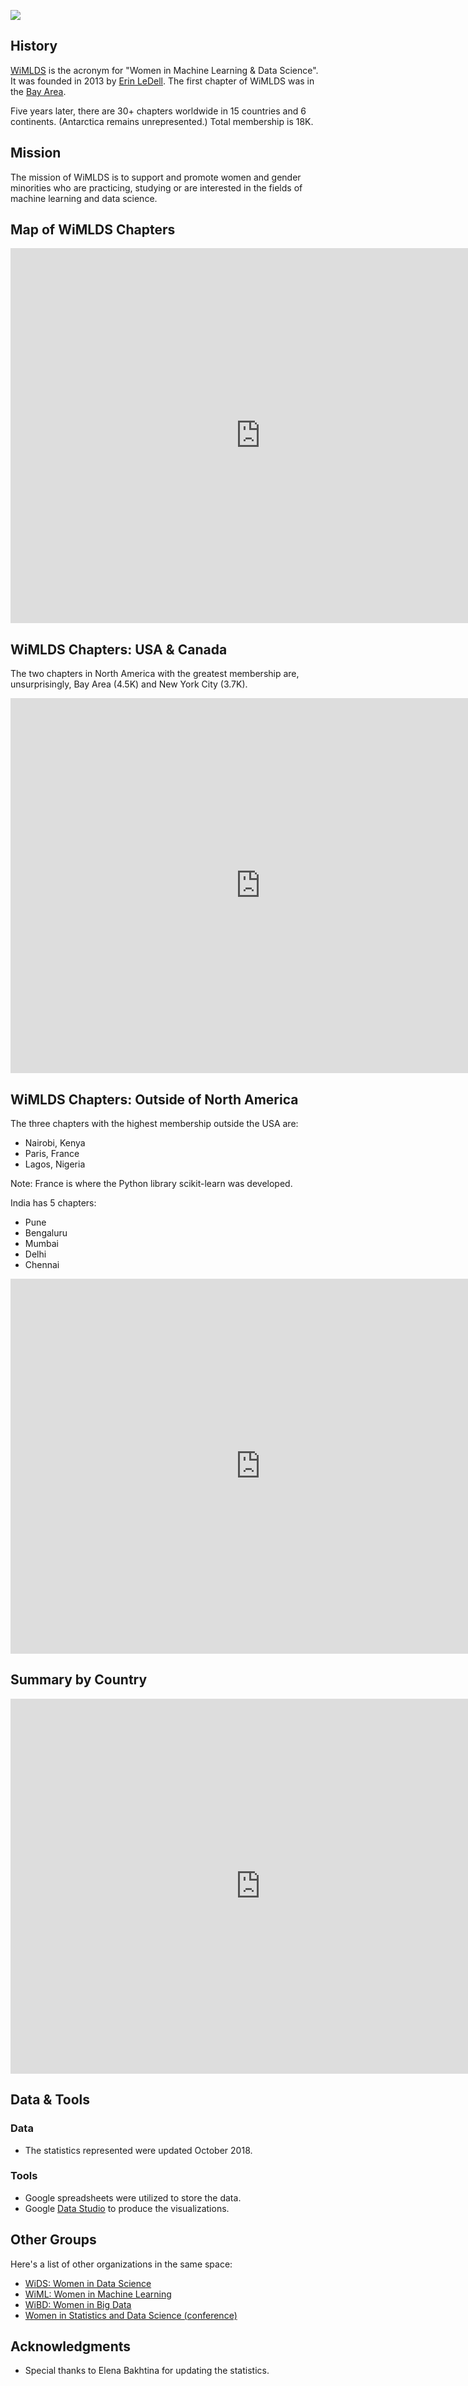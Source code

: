 
<p>
<img src="../assets/images/wimlds_map2.png" />
</p>

## History

[WiMLDS](http://wimlds.org) is the acronym for "Women in Machine Learning & Data Science".  It was founded in 2013 by [Erin LeDell](https://twitter.com/ledell).  The first chapter of WiMLDS was in the [Bay Area](https://www.meetup.com/Bay-Area-Women-in-Machine-Learning-and-Data-Science/).

Five years later, there are 30+ chapters worldwide in 15 countries and 6 continents.  (Antarctica remains unrepresented.)  Total membership is 18K.


## Mission
The mission of WiMLDS is to support and promote women and gender minorities who are practicing, studying or are interested in the fields of machine learning and data science.


## Map of WiMLDS Chapters

<iframe width="800" height="600" src="https://datastudio.google.com/embed/reporting/1jwcw5flFvjGaTY-Lxh5ZLQg7H4dbV1xs/page/3hia" frameborder="0" style="border:0" allowfullscreen></iframe>


## WiMLDS Chapters:  USA & Canada
The two chapters in North America with the greatest membership are, unsurprisingly, Bay Area (4.5K) and New York City (3.7K).

<iframe width="800" height="600" src="https://datastudio.google.com/embed/reporting/1jwcw5flFvjGaTY-Lxh5ZLQg7H4dbV1xs/page/Sjja" frameborder="0" style="border:0" allowfullscreen></iframe>

## WiMLDS Chapters:  Outside of North America

The three chapters with the highest membership outside the USA are:
- Nairobi, Kenya
- Paris, France
- Lagos, Nigeria

Note:  France is where the Python library scikit-learn was developed.  

India has 5 chapters:
- Pune
- Bengaluru
- Mumbai
- Delhi
- Chennai

<iframe width="800" height="600" src="https://datastudio.google.com/embed/reporting/1jwcw5flFvjGaTY-Lxh5ZLQg7H4dbV1xs/page/shja" frameborder="0" style="border:0" allowfullscreen></iframe>

## Summary by Country

<iframe width="800" height="600" src="https://datastudio.google.com/embed/reporting/1jwcw5flFvjGaTY-Lxh5ZLQg7H4dbV1xs/page/rpja" frameborder="0" style="border:0" allowfullscreen></iframe>

## Data & Tools

### Data
- The statistics represented were updated October 2018.

### Tools
- Google spreadsheets were utilized to store the data.
- Google [Data Studio](https://datastudio.google.com/u/0/navigation/reporting) to produce the visualizations.

## Other Groups
Here's a list of other organizations in the same space:    
- [WiDS:  Women in Data Science](https://www.widsconference.org/)
- [WiML:  Women in Machine Learning](https://wimlworkshop.org/)
- [WiBD:  Women in Big Data](https://www.womeninbigdata.org/)
- [Women in Statistics and Data Science (conference)](http://www.amstat.org/ASA/Meetings/Women-in-Statistics-and-Data-Science.aspx)

## Acknowledgments
- Special thanks to Elena Bakhtina for updating the statistics. 

